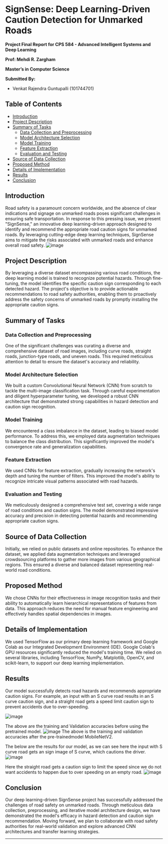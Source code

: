 # SignSense: Deep Learning-Driven Caution Detection for Unmarked Roads

**Project Final Report for CPS 584 - Advanced Intelligent Systems and Deep Learning**

**Prof: Mehdi R. Zargham**

**Master’s in Computer Science**

**Submitted By:**
- Venkat Rajendra Guntupalli (101744701)

## Table of Contents
- [Introduction](#introduction)
- [Project Description](#project-description)
- [Summary of Tasks](#summary-of-tasks)
  - [Data Collection and Preprocessing](#data-collection-and-preprocessing)
  - [Model Architecture Selection](#model-architecture-selection)
  - [Model Training](#model-training)
  - [Feature Extraction](#feature-extraction)
  - [Evaluation and Testing](#evaluation-and-testing)
- [Source of Data Collection](#source-of-data-collection)
- [Proposed Method](#proposed-method)
- [Details of Implementation](#details-of-implementation)
- [Results](#results)
- [Conclusion](#conclusion)

## Introduction

Road safety is a paramount concern worldwide, and the absence of clear indications and signage on unmarked roads poses significant challenges in ensuring safe transportation. In response to this pressing issue, we present "SignSense," an innovative deep learning-driven approach designed to identify and recommend the appropriate road caution signs for unmarked roads. By leveraging cutting-edge deep learning techniques, SignSense aims to mitigate the risks associated with unmarked roads and enhance overall road safety.
![image](https://github.com/VenkatRajendraGuntupalli/Signsense-Deep-learning-project/assets/89690181/d8ec5e6e-55dc-44a1-89ad-e633abd694c8)


## Project Description

By leveraging a diverse dataset encompassing various road conditions, the deep learning model is trained to recognize potential hazards. Through fine-tuning, the model identifies the specific caution sign corresponding to each detected hazard. The project's objective is to provide actionable recommendations to road safety authorities, enabling them to proactively address the safety concerns of unmarked roads by promptly installing the appropriate caution signs.

## Summary of Tasks

### Data Collection and Preprocessing

One of the significant challenges was curating a diverse and comprehensive dataset of road images, including curve roads, straight roads, junction-type roads, and uneven roads. This required meticulous attention to detail to ensure the dataset's accuracy and reliability.

### Model Architecture Selection

We built a custom Convolutional Neural Network (CNN) from scratch to tackle the multi-image classification task. Through careful experimentation and diligent hyperparameter tuning, we developed a robust CNN architecture that demonstrated strong capabilities in hazard detection and caution sign recognition.

### Model Training

We encountered a class imbalance in the dataset, leading to biased model performance. To address this, we employed data augmentation techniques to balance the class distribution. This significantly improved the model's convergence rate and generalization capabilities.

### Feature Extraction

We used CNNs for feature extraction, gradually increasing the network's depth and tuning the number of filters. This improved the model's ability to recognize intricate visual patterns associated with road hazards.

### Evaluation and Testing

We meticulously designed a comprehensive test set, covering a wide range of road conditions and caution signs. The model demonstrated impressive accuracy and precision in detecting potential hazards and recommending appropriate caution signs.

## Source of Data Collection

Initially, we relied on public datasets and online repositories. To enhance the dataset, we applied data augmentation techniques and leveraged crowdsourcing platforms to gather more images from various geographical regions. This ensured a diverse and balanced dataset representing real-world road conditions.

## Proposed Method

We chose CNNs for their effectiveness in image recognition tasks and their ability to automatically learn hierarchical representations of features from data. This approach reduces the need for manual feature engineering and effectively handles spatial dependencies in images.

## Details of Implementation

We used TensorFlow as our primary deep learning framework and Google Colab as our Integrated Development Environment (IDE). Google Colab's GPU resources significantly reduced the model's training time. We relied on several libraries, including TensorFlow, NumPy, Matplotlib, OpenCV, and scikit-learn, to support our deep learning implementation.

## Results

Our model successfully detects road hazards and recommends appropriate caution signs. For example, an input with an S curve road results in an S curve caution sign, and a straight road gets a speed limit caution sign to prevent accidents due to over-speeding.

![image](https://github.com/VenkatRajendraGuntupalli/Signsense-Deep-learning-project/assets/89690181/bd562e1c-73e0-4159-af7b-04944a1a902b)

The above are the training and Validation accuracies before using the pretrained model.
![image](https://github.com/VenkatRajendraGuntupalli/Signsense-Deep-learning-project/assets/89690181/799d9896-ed9f-44f1-8c35-ce0f7153e185)
The above is the training and validation accuracies after the pre-trainedmodel MobileNetV2.

The below are the results for our model, as we can see here the input with S curve road gets an sign image of S curve, which cautions the driver.
![image](https://github.com/VenkatRajendraGuntupalli/Signsense-Deep-learning-project/assets/89690181/6cef68fa-28f7-4b55-bd2e-77fcc32f6aa0)

Here the straight road gets a caution sign to limit the speed since we do not want accidents to happen due to over speeding on an empty road.
![image](https://github.com/VenkatRajendraGuntupalli/Signsense-Deep-learning-project/assets/89690181/f72915c0-e58a-4e97-8808-834b877dd144)

## Conclusion

Our deep learning-driven SignSense project has successfully addressed the challenges of road safety on unmarked roads. Through meticulous data collection, preprocessing, and iterative model architecture design, we have demonstrated the model's efficacy in hazard detection and caution sign recommendation. Moving forward, we plan to collaborate with road safety authorities for real-world validation and explore advanced CNN architectures and transfer learning strategies.

---
